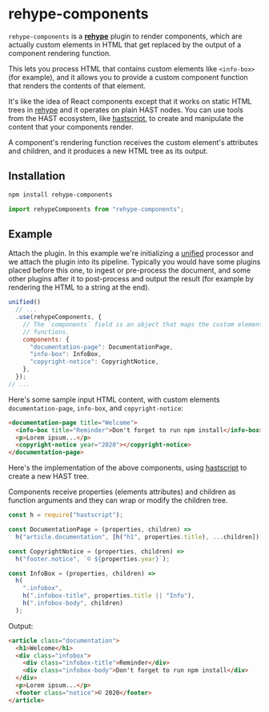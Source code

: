 # rehype-components

`rehype-components` is a [**rehype**][rehype] plugin to render components, which
are actually custom elements in HTML that get replaced by the output of a
component rendering function.

This lets you process HTML that contains custom elements like `<info-box>` (for
example), and it allows you to provide a custom component function that renders
the contents of that element.

It's like the idea of React components except that it works on static HTML trees
in [rehype][] and it operates on plain HAST nodes. You can use tools from the
HAST ecosystem, like [hastscript][], to create and manipulate the content that
your components render.

A component's rendering function receives the custom element's attributes and
children, and it produces a new HTML tree as its output.

## Installation

```sh
npm install rehype-components
```

```js
import rehypeComponents from "rehype-components";
```

## Example

Attach the plugin. In this example we're initializing a [unified][] processor
and we attach the plugin into its pipeline. Typically you would have some
plugins placed before this one, to ingest or pre-process the document, and some
other plugins after it to post-process and output the result (for example by
rendering the HTML to a string at the end).

```js
unified()
  // ...
  .use(rehypeComponents, {
    // The `components` field is an object that maps the custom element names to their component rendering
    // functions.
    components: {
      "documentation-page": DocumentationPage,
      "info-box": InfoBox,
      "copyright-notice": CopyrightNotice,
    },
  });
// ...
```

Here's some sample input HTML content, with custom elements
`documentation-page`, `info-box`, and `copyright-notice`:

```html
<documentation-page title="Welcome">
  <info-box title="Reminder">Don't forget to run npm install</info-box>
  <p>Lorem ipsum...</p>
  <copyright-notice year="2020"></copyright-notice>
</documentation-page>
```

Here's the implementation of the above components, using [hastscript][] to
create a new HAST tree.

Components receive properties (elements attributes) and children as function
arguments and they can wrap or modify the children tree.

```js
const h = require("hastscript");

const DocumentationPage = (properties, children) =>
  h("article.documentation", [h("h1", properties.title), ...children]);

const CopyrightNotice = (properties, children) =>
  h("footer.notice", `© ${properties.year}`);

const InfoBox = (properties, children) =>
  h(
    ".infobox",
    h(".infobox-title", properties.title || "Info"),
    h(".infobox-body", children)
  );
```

Output:

```html
<article class="documentation">
  <h1>Welcome</h1>
  <div class="infobox">
    <div class="infobox-title">Reminder</div>
    <div class="infobox-body">Don't forget to run npm install</div>
  </div>
  <p>Lorem ipsum...</p>
  <footer class="notice">© 2020</footer>
</article>
```

[rehype]: https://github.com/rehypejs/rehype
[hastscript]: https://github.com/syntax-tree/hastscript
[unified]: https://github.com/unifiedjs/unified
